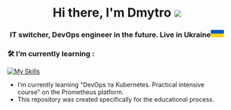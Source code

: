 <h1 align="center">Hi there, I'm Dmytro</a> 
<img src="https://github.com/blackcater/blackcater/raw/main/images/Hi.gif" height="32"/></h1>
<h3 align="center">IT switcher, DevOps engineer in the future. Live in Ukraine<img src="https://github.com/hampusborgos/country-flags/blob/main/png1000px/ua.png" height="17" width="30"/></h3>

### :hammer_and_wrench: I’m currently learning :

[![My Skills](https://skillicons.dev/icons?i=linux,go,vscode,git,github,docker,bash,aws,kubernetes)](https://skillicons.dev)

- I’m currently learning "DevOps та Kubernetes. Practical intensive course" on the Prometheus platform.
- This repository was created specifically for the educational process.
